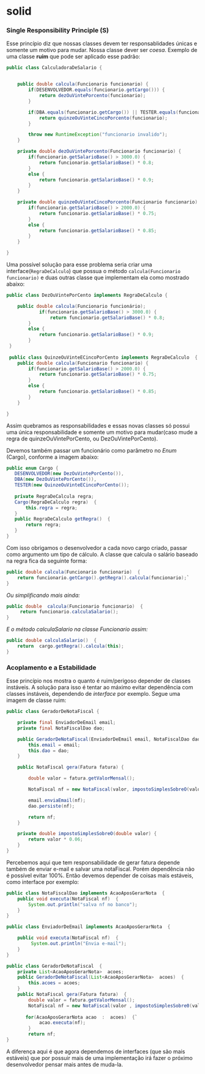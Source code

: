 # solid

### Single Responsibility Principle (S)
Esse princípio diz que nossas classes devem ter responsablidades únicas e somente um motivo para mudar. Nossa classe dever ser *coesa*.
Exemplo de uma classe **ruim** que pode ser aplicado esse padrão: </br>

```java
public class CalculadoraDeSalario {


    public double calcula(Funcionario funcionario) {
        if(DESENVOLVEDOR.equals(funcionario.getCargo())) {
            return dezOuVintePorcento(funcionario);
        }

        if(DBA.equals(funcionario.getCargo()) || TESTER.equals(funcionario.getCargo())) {
            return quinzeOuVinteCincoPorcento(funcionario);
        }

        throw new RuntimeException("funcionario invalido");
    }

    private double dezOuVintePorcento(Funcionario funcionario) {
        if(funcionario.getSalarioBase() > 3000.0) {
            return funcionario.getSalarioBase() * 0.8;
        }
        else {
            return funcionario.getSalarioBase() * 0.9;
        }
    }

    private double quinzeOuVinteCincoPorcento(Funcionario funcionario) {
        if(funcionario.getSalarioBase() > 2000.0) {
            return funcionario.getSalarioBase() * 0.75;
        }
        else {
            return funcionario.getSalarioBase() * 0.85;
        }
    }

}
```
Uma possível solução para esse problema seria criar uma interface(`RegraDeCalculo`) que possua o método `calcula(Funcionario funcionario)` e duas outras classe que implementam ela como mostrado abaixo:
``` java
public class DezOuVintePorCento implements RegraDeCalculo {

    public double calcula(Funcionario funcionário);
            if(funcionario.getSalarioBase() > 3000.0) {
                return funcionario.getSalarioBase() * 0.8;
        }
        else {
            return funcionario.getSalarioBase() * 0.9;
        }
 }
 
 public class QuinzeOuVinteECincoPorCento implements RegraDeCalculo  {
    public double calcula(Funcionario funcionario) {
        if(funcionario.getSalarioBase() > 2000.0) {
            return funcionario.getSalarioBase() * 0.75;
        }
        else {
            return funcionario.getSalarioBase() * 0.85;
        }
    }

}
 ```
 Assim quebramos as responsabilidades e essas novas classes só possui uma única responsabilidade e somente um motivo para mudar(caso mude a regra de quinzeOuVintePorCento, ou DezOuVintePorCento).
 
 Devemos também passar um funcionário como parâmetro no *Enum* (Cargo), conforme a imagem abaixo:
 ``` java
 public enum Cargo {
    DESENVOLVEDOR(new DezOuVintePorCento()),
    DBA(new DezOuVintePorCento()),
    TESTER(new QuinzeOuVinteECincoPorCento());
    
    private RegraDeCalcula regra;
    Cargo(RegraDeCalculo regra)  {
        this.regra = regra;
    }
    public RegraDeCalculo getRegra()  {
        return regra;
    }
}
```

Com isso obrigamos o desenvolvedor a cada novo cargo criado, passar como argumento um tipo de cálculo. A classe que calcula o salário baseado na regra fica da seguinte forma:
``` java
public double calcula(Funcionario funcionario)  {
    return funcionario.getCargo().getRegra().calcula(funcionario);`
}
```
*Ou simplificando mais ainda:*
``` java
public double  calcula(Funcionario funcionario)  {
     return funcionario.calculaSalario();
}
```
*E o método calculaSalario na classe Funcionario assim:*
``` java
public double calculaSalario()  {
    return  cargo.getRegra().calcula(this);
}
```
### Acoplamento e a Estabilidade
Esse princípio nos mostra o quanto é ruim/perigoso depender de classes instáveis. A solução para isso é tentar ao máximo evitar dependência com classes instáveis, dependendo de *interface* por exemplo. Segue uma imagem de classe ruim:
``` java
public class GeradorDeNotaFiscal {

    private final EnviadorDeEmail email;
    private final NotaFiscalDao dao;

    public GeradorDeNotaFiscal(EnviadorDeEmail email, NotaFiscalDao dao) {
        this.email = email;
        this.dao = dao;
    }

    public NotaFiscal gera(Fatura fatura) {

        double valor = fatura.getValorMensal();

        NotaFiscal nf = new NotaFiscal(valor, impostoSimplesSobreO(valor));

        email.enviaEmail(nf);
        dao.persiste(nf);

        return nf;
    }

    private double impostoSimplesSobreO(double valor) {
        return valor * 0.06;
    }
}
```
Percebemos aqui que tem responsabilidade de gerar fatura depende também de enviar e-mail e salvar uma notaFiscal. Porém dependência não é possível evitar 100%. Então devemos depender de coisas mais estáveis, como interface por exemplo:
``` java
public class NotaFiscalDao implements AcaoAposGerarNota  {
    public void executa(NotaFiscal nf)  {
        System.out.println("salva nf no banco");
    }
}

public class EnviadorDeEmail implements AcaoAposGerarNota  {

    public void executa(NotaFiscal nf)  {
         System.out.println("Envia e-mail");
    }
}

public class GeradorDeNotaFiscal  {
    private List<AcaoAposGerarNota>  acoes;
    public GeradorDeNotaFiscal(List<AcaoAposGerarNota>  acoes)  {
        this.acoes = acoes;
    }
    public NotaFiscal gera(Fatura fatura)  { 
        double valor = fatura.getValorMensal();
        NotaFiscal nf = new NotaFiscal(valor , impostoSimplesSobre0(valor));
       
       for(AcaoAposGerarNota acao  :  acoes)  {`
            acao.executa(nf);
        }
        return nf;
}
```
A diferença aqui é que agora dependemos de interfaces (que são mais estáveis) que por possuir mais de uma implementação irá fazer o próximo desenvolvedor pensar mais antes de muda-la.
